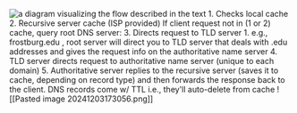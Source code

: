 ![a diagram visualizing the flow described in the text](https://tryhackme-images.s3.amazonaws.com/user-uploads/5f04259cf9bf5b57aed2c476/room-content/5f04259cf9bf5b57aed2c476-1724075620083.png)
	1. Checks local cache
	2. Recursive server cache (ISP provided) 
	If client request not in (1 or 2) cache, query root DNS server: 
	3. Directs request to TLD server
		1. e.g., frostburg.edu , root server will direct you to TLD server that deals with .edu addresses and gives the request info on the authoritative name server
	4. TLD server directs request to authoritative name server (unique to each domain) 
	5. Authoritative server replies to the recursive server (saves it to cache, depending on record type) and then forwards the response back to the client. 
		DNS records come w/ TTL i.e., they'll auto-delete from cache
![[Pasted image 20241203173056.png]]
